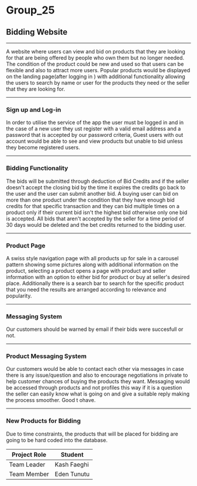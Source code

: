 # Group_25



## Bidding Website 
---
A website where users can view and bid on products that they are looking for that are being offered by people who own them but no longer needed. The condition of the product could be new and used so that users can be flexible and also to attract more users. Popular products would be displayed on the landing page(after logging in ) with additional functionality allowing the users to search by name or user for the products they need or the seller that they are looking for. 

---

### Sign up and Log-in 

In order to utilise  the service of the app the user must be logged in and in the case of a new user they ust register with a valid email address and a password that is accepted by our password criteria, Guest users with out account would be able to see and view products but unable to bid unless they become registered users. 

---

### Bidding Functionality
The bids will be submitted through deduction of Bid Credits and if the seller doesn't accept the closing bid by the time it expires the credits go back to the user and the user can submit another bid. A buying user can bid on more than one product under  the condition that they have enough bid credits for that specific transaction and they can bid multiple times on a product only if their current bid isn't the highest bid otherwise only one bid is accepted. All bids that aren't accepted by the seller for a time period of 30 days would be deleted and the bet credits returned to the bidding user.

---

### Product Page 
A swiss style navigation page with all products up for sale in a carousel pattern showing some pictures along with additional information on the product, selecting a product opens a page with product and seller information with an option to either bid for product or buy at seller's desired place. Additionally there is a search bar to search for the specific product that you need the results are arranged according to relevance and popularity. 

---

### Messaging System 
Our customers should be warned by email if their bids were succesfull or not.

---

### Product Messaging System 
Our customers would be able to contact each other via messages in case there is any issue/question and also to encourage negotiations in private to help customer chances of buying the products they want. Messaging would be accessed through products and not profiles this way if it is a question the seller can easily know what is going on and give a suitable reply making the process smoother. Good t ohave.

---

### New Products for Bidding
Due to time constraints, the products that will be placed for bidding are going to be hard coded into the database.

| Project Role | Student |
| ----------- |  ----------- |
| Team Leader | Kash Faeghi|
| Team Member |  Eden Tunutu|

